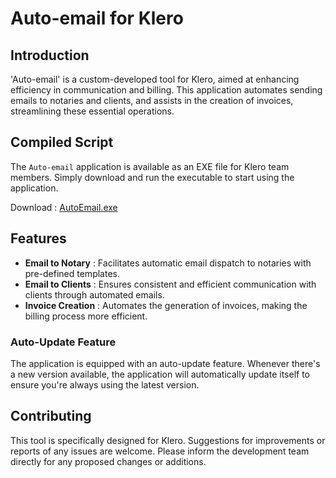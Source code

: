 # Auto-email for Klero

## Introduction
'Auto-email' is a custom-developed tool for Klero, aimed at enhancing efficiency in communication and billing. This application automates sending emails to notaries and clients, and assists in the creation of invoices, streamlining these essential operations.

## Compiled Script
The `Auto-email` application is available as an EXE file for Klero team members. Simply download and run the executable to start using the application.

Download : [AutoEmail.exe](https://github.com/1chandan1/Auto-Email/raw/main/output/AutoEmail.exe)

## Features
- **Email to Notary** : Facilitates automatic email dispatch to notaries with pre-defined templates.
- **Email to Clients** : Ensures consistent and efficient communication with clients through automated emails.
- **Invoice Creation** : Automates the generation of invoices, making the billing process more efficient.

### Auto-Update Feature
The application is equipped with an auto-update feature. Whenever there's a new version available, the application will automatically update itself to ensure you're always using the latest version.

## Contributing
This tool is specifically designed for Klero. Suggestions for improvements or reports of any issues are welcome. Please inform the development team directly for any proposed changes or additions.







